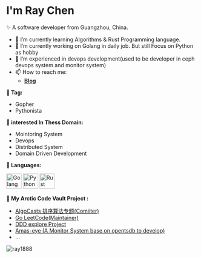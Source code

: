 <div>
   <h1>I'm Ray Chen </h1>

✨ A software developer from Guangzhou, China.
- 🌱 I’m currently learning Algorithms & Rust Programming language.
- 🔭 I’m currently working on Golang in daily job. But still Focus on Python as hobby
- 🤔 I’m experienced in devops development(used to be developer in ceph devops system and monitor system)
- 📫 How to reach me: 
  - **[Blog](https://ray1888.github.io)**


**👯 Tag:** 
- Gopher
- Pythonista

**🌱 interested In Thess Domain:** 
- Mointoring System
- Devops 
- Distributed System
- Domain Driven Development

**🌈 Languages:** 
<p align="left">
<img src="https://www.vectorlogo.zone/logos/golang/golang-horizontal.svg" alt="Golang" width="40" />
<img src="https://www.vectorlogo.zone/logos/python/python-icon.svg" alt="Python" width="40" height="40"/>
<img src="https://www.vectorlogo.zone/logos/rust-lang/rust-lang-icon.svg" alt="Rust" width="40" height="40"/>
</p>


**📝 My Arctic Code Vault Project :**

- [AlgoCasts 排序算法专题(Comiiter)](https://github.com/HawsteinStudio/algocasts-sorting-algorithms)
- [Go LeetCode(Maintainer)](https://github.com/ray1888/go-leetcode)
- [DDD explore Project](https://github.com/ray1888/cqrs-doamin-ddd)
- [Amas-eye (A Monitor System base on opentsdb to develop)](https://github.com/amas-eye)
- ...


<!--
**ray1888/ray1888** is a ✨ _special_ ✨ repository because its `README.md` (this file) appears on your GitHub profile.

Here are some ideas to get you started:

- 🔭 I’m currently working on ...
- 🌱 I’m currently learning ...
- 👯 I’m looking to collaborate on ...
- 🤔 I’m looking for help with ...
- 💬 Ask me about ...
- 📫 How to reach me: ...
-  Pronouns: ...
- ⚡ Fun fact: ...
-->

<p> <img src="https://github-readme-stats.vercel.app/api?username=ray1888&show_icons=true" alt="ray1888" />

</div>